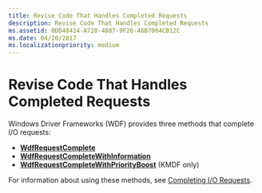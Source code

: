 ```yaml
---
title: Revise Code That Handles Completed Requests
description: Revise Code That Handles Completed Requests
ms.assetid: 0DD48424-A728-4887-9F26-46B7004CB12C
ms.date: 04/20/2017
ms.localizationpriority: medium
---
```


# Revise Code That Handles Completed Requests


Windows Driver Frameworks (WDF) provides three methods that complete I/O requests:

-   [**WdfRequestComplete**](/windows-hardware/drivers/ddi/wdfrequest/nf-wdfrequest-wdfrequestcomplete)
-   [**WdfRequestCompleteWithInformation**](/windows-hardware/drivers/ddi/wdfrequest/nf-wdfrequest-wdfrequestcompletewithinformation)
-   [**WdfRequestCompleteWithPriorityBoost**](/windows-hardware/drivers/ddi/wdfrequest/nf-wdfrequest-wdfrequestcompletewithpriorityboost) (KMDF only)

For information about using these methods, see [Completing I/O Requests](completing-i-o-requests.md).

 

